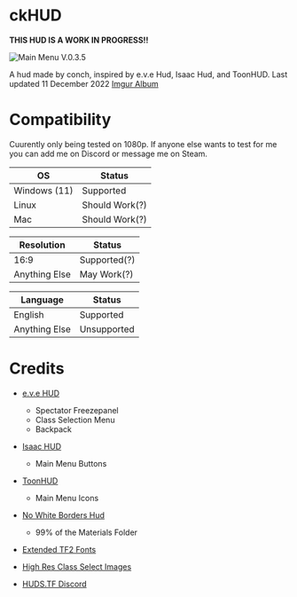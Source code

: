 # ckHUD

**THIS HUD IS A WORK IN PROGRESS!!**

![Main Menu V.0.3.5](https://user-images.githubusercontent.com/76109782/171527344-b8f2b9c0-ad1f-432f-8aa6-d1b086e3aa19.png)

A hud made by conch, inspired by e.v.e Hud, Isaac Hud, and ToonHUD.
Last updated 11 December 2022
[Imgur Album](https://imgur.com/a/oX2zvhA)

# Compatibility
Cuurently only being tested on 1080p. If anyone else wants to test for me you can add me on Discord or message me on Steam.

| OS  | Status |
| ------------- | ------------- |
| Windows (11)  | Supported  |
| Linux  | Should Work(?) |
| Mac  | Should Work(?)  |

| Resolution  | Status |
| ------------- | ------------- |
| 16:9  | Supported(?)  |
| Anything Else  | May Work(?)  |

| Language  | Status |
| ------------- | ------------- |
| English  | Supported  |
| Anything Else  | Unsupported  |

# Credits
* [e.v.e HUD](https://gamebanana.com/mods/26852)
  * Spectator Freezepanel
  * Class Selection Menu
  * Backpack

* [Isaac HUD](https://huds.tf/site/s-Isaac-Hud)
  * Main Menu Buttons

* [ToonHUD](https://toonhud.com/)
  * Main Menu Icons

* [No White Borders Hud](https://gamebanana.com/mods/294682)
  * 99% of the Materials Folder

* [Extended TF2 Fonts](https://github.com/jakadak/TF2-extended-fonts)  
 
* [High Res Class Select Images](https://www.teamfortress.tv/52291/high-res-class-select-images)

* [HUDS.TF Discord](https://discord.com/invite/pc9ekye) 
